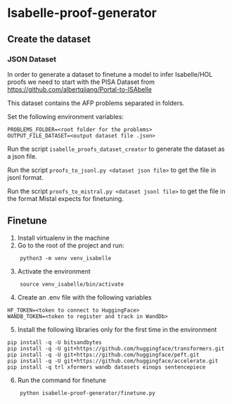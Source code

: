 # Isabelle-proof-generator

## Create the dataset

### JSON Dataset
In order to generate a dataset to finetune a model to infer Isabelle/HOL proofs we need to start with the PISA Dataset from https://github.com/albertqjiang/Portal-to-ISAbelle

This dataset contains the AFP problems separated in folders.

Set the following environment variables:
```
PROBLEMS_FOLDER=<root folder for the problems>
OUTPUT_FILE_DATASET=<output dataset file .json>
```

Run the script `isabelle_proofs_dataset_creator` to generate the dataset as a json file.

Run the script `proofs_to_jsonl.py <dataset json file>` to get the file in jsonl format.

Run the script `proofs_to_mistral.py <dataset jsonl file>` to get the file in the format Mistal expects for finetuning.


## Finetune



1. Install virtualenv in the machine
2. Go to the root of the project and run:
```
    python3 -m venv venv_isabelle
```
3. Activate the environment
```
    source venv_isabelle/bin/activate
```
4. Create an .env file with the following variables
```
HF_TOKEN=<token to connect to HuggingFace>
WANDB_TOKEN=<token to register and track in WandDb>
```
5. Install the following libraries only for the first time in the environment
```
pip install -q -U bitsandbytes
pip install -q -U git+https://github.com/huggingface/transformers.git
pip install -q -U git+https://github.com/huggingface/peft.git
pip install -q -U git+https://github.com/huggingface/accelerate.git
pip install -q trl xformers wandb datasets einops sentencepiece
```
6. Run the command for finetune
```
    python isabelle-proof-generator/finetune.py
```